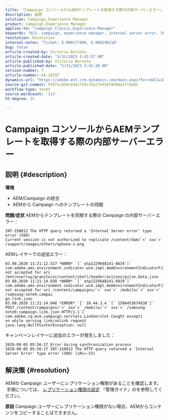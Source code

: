 ```yaml
---
title: 「Campaign コンソールからAEMテンプレートを取得する際の内部サーバーエラー」
description: 説明
solution: Campaign,Experience Manager
product: Campaign,Experience Manager
applies-to: "Campaign Classic,Experience Manager"
keywords: "KCS, campaign, experience manager, internal server error, 500"
resolution: Resolution
internal-notes: "Ticket: E-000177400, E-000190218"
bug: false
article-created-by: Victoria Barnato
article-created-date: "5/31/2023 3:41:57 AM"
article-published-by: Victoria Barnato
article-published-date: "5/31/2023 3:42:28 AM"
version-number: 7
article-number: KA-16297
dynamics-url: "https://adobe-ent.crm.dynamics.com/main.aspx?forceUCI=1&pagetype=entityrecord&etn=knowledgearticle&id=7fa3f313-65ff-ed11-8f6e-6045bd006149"
source-git-commit: 9f071c950c934c759c33e27e918f8d98a1ffdad5
workflow-type: tm+mt
source-wordcount: '113'
ht-degree: 3%

---
```


# Campaign コンソールからAEMテンプレートを取得する際の内部サーバーエラー

## 説明 {#description}

<b>環境</b>
- AEM/Campaign の統合
- AEMから Campaign へのテンプレートの同期

<b>問題/症状</b>
AEMからテンプレートを同期する際の Campaign の内部サーバーエラー：


```
INT-150012 The HTTP query returned a 'Internal Server error' type error (500)
Current session is not authorized to replicate /content/dam/`<` xxx`>` /support/images/others/ophone-x.png
```


AEMレイヤーでの追加エラー：


```
03.08.2020 11:21:12.517 *WARN* `[` qtp1229648141-8634`]`  com.adobe.ams.environment.indicator.wcm.impl.AemEnvironmentIndicatorFilter not accepted for uri /mnt/overlay/granite/ui/content/shell/header/actions/pulse.data.json
03.08.2020 11:21:14.038 *WARN* `[` qtp1229648141-8819`]`  com.adobe.ams.environment.indicator.wcm.impl.AemEnvironmentIndicatorFilter not accepted for uri /content/campaigns/`<` xxx`>` /mobile/`<` xxx`>` /samsung-note9.campai
gn.link.json
03.08.2020 11:21:14.046 *ERROR* `[` 10.44.3.4 `[` 1596453674038`]`  POST /content/campaigns/`<` xxx`>` /mobile/`<` xxx`>` /samsung-note9.campaign.link.json HTTP/1.1`]`  com.adobe.cq.mcm.campaign.servlets.LinkServlet Caught excepti
on while serving link/unlink request
java.lang.NullPointerException: null
```


キャンペーンレイヤーに追加のエラーが発生しました：


```
2020-08-05 05:56:17 Error during synchronization process
2020-08-05 05:56:17 INT-150012 The HTTP query returned a 'Internal Server Error' type error (500) (iRc=-53)
```





## 解決策 {#resolution}


AEMの Campaign ユーザーにレプリケーション権限があることを確認します。  手順については、 [レプリケーション権限の設定](https://experienceleague.adobe.com/docs/experience-manager-65/administering/security/security.html?lang=en#setting-replication-privileges) 『管理ガイド』のを参照してください。

<b>原因</b>
Campaign ユーザーにレプリケーション権限がない場合、AEMからコンテンツをコピーすることはできません。


